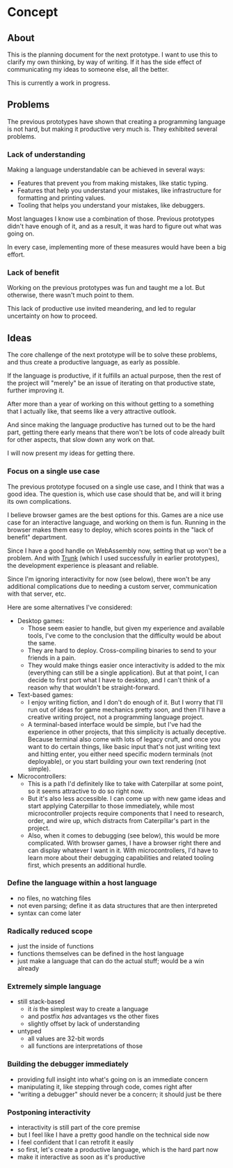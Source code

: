 # Concept

## About

This is the planning document for the next prototype. I want to use this to
clarify my own thinking, by way of writing. If it has the side effect of
communicating my ideas to someone else, all the better.

This is currently a work in progress.

## Problems

The previous prototypes have shown that creating a programming language is not
hard, but making it productive very much is. They exhibited several problems.

### Lack of understanding

Making a language understandable can be achieved in several ways:

- Features that prevent you from making mistakes, like static typing.
- Features that help you understand your mistakes, like infrastructure for
  formatting and printing values.
- Tooling that helps you understand your mistakes, like debuggers.

Most languages I know use a combination of those. Previous prototypes didn't
have enough of it, and as a result, it was hard to figure out what was going on.

In every case, implementing more of these measures would have been a big effort.

### Lack of benefit

Working on the previous prototypes was fun and taught me a lot. But otherwise,
there wasn't much point to them.

This lack of productive use invited meandering, and led to regular uncertainty
on how to proceed.

## Ideas

The core challenge of the next prototype will be to solve these problems, and
thus create a productive language, as early as possible.

If the language is productive, if it fulfills an actual purpose, then the rest
of the project will "merely" be an issue of iterating on that productive state,
further improving it.

After more than a year of working on this without getting to a something that I
actually like, that seems like a very attractive outlook.

And since making the language productive has turned out to be the hard part, getting there early means that there won't be lots of code already built for other aspects, that slow down any work on that.

I will now present my ideas for getting there.

### Focus on a single use case

The previous prototype focused on a single use case, and I think that was a good idea. The question is, which use case should that be, and will it bring its own complications.

I believe browser games are the best options for this. Games are a nice use case for an interactive language, and working on them is fun. Running in the browser makes them easy to deploy, which scores points in the "lack of benefit" department.

Since I have a good handle on WebAssembly now, setting that up won't be a problem. And with [Trunk](https://trunkrs.dev/) (which I used successfully in earlier prototypes), the development experience is pleasant and reliable.

Since I'm ignoring interactivity for now (see below), there won't be any additional complications due to needing a custom server, communication with that server, etc.

Here are some alternatives I've considered:

- Desktop games:
  - Those seem easier to handle, but given my experience and available tools, I've come to the conclusion that the difficulty would be about the same.
  - They are hard to deploy. Cross-compiling binaries to send to your friends in a pain.
  - They would make things easier once interactivity is added to the mix (everything can still be a single application). But at that point, I can decide to first port what I have to desktop, and I can't think of a reason why that wouldn't be straight-forward.
- Text-based games:
  - I enjoy writing fiction, and I don't do enough of it. But I worry that I'll run out of ideas for game mechanics pretty soon, and then I'll have a creative writing project, not a programming language project.
  - A terminal-based interface would be simple, but I've had the experience in other projects, that this simplicity is actually deceptive. Because terminal also come with lots of legacy cruft, and once you want to do certain things, like basic input that's not just writing text and hitting enter, you either need specific modern terminals (not deployable), or you start building your own text rendering (not simple).
- Microcontrollers:
  - This is a path I'd definitely like to take with Caterpillar at some point, so it seems attractive to do so right now.
  - But it's also less accessible. I can come up with new game ideas and start applying Caterpillar to those immediately, while most microcontroller projects require components that I need to research, order, and wire up, which distracts from Caterpillar's part in the project.
  - Also, when it comes to debugging (see below), this would be more complicated. With browser games, I have a browser right there and can display whatever I want in it. With microcontrollers, I'd have to learn more about their debugging capabilities and related tooling first, which presents an additional hurdle.


### Define the language within a host language

- no files, no watching files
- not even parsing; define it as data structures that are then interpreted
- syntax can come later

### Radically reduced scope

- just the inside of functions
- functions themselves can be defined in the host language
- just make a language that can do the actual stuff; would be a win already

### Extremely simple language

- still stack-based
  - it _is_ the simplest way to create a language
  - and postfix _has_ advantages vs the other fixes
  - slightly offset by lack of understanding
- untyped
  - all values are 32-bit words
  - all functions are interpretations of those

### Building the debugger immediately

- providing full insight into what's going on is an immediate concern
- manipulating it, like stepping through code, comes right after
- "writing a debugger" should never be a concern; it should just be there

### Postponing interactivity

- interactivity is still part of the core premise
- but I feel like I have a pretty good handle on the technical side now
- I feel confident that I can retrofit it easily
- so first, let's create a productive language, which is the hard part now
- make it interactive as soon as it's productive

